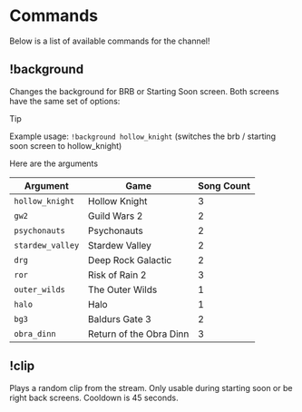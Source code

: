 # Commands
Below is a list of available commands for the channel!

## !background
Changes the background for BRB or Starting Soon screen. Both screens have the same set of options:

> [!TIP]
> Example usage: `!background hollow_knight` (switches the brb / starting soon screen to hollow_knight)

Here are the arguments 

| Argument         | Game                     | Song Count |
|------------------|--------------------------|------------|
| `hollow_knight`  | Hollow Knight            | 3          |
| `gw2`            | Guild Wars 2             | 2          |
| `psychonauts`    | Psychonauts              | 2          |
| `stardew_valley` | Stardew Valley           | 2          |
| `drg`            | Deep Rock Galactic       | 2          |
| `ror`            | Risk of Rain 2           | 3          |
| `outer_wilds`    | The Outer Wilds          | 1          |
| `halo`           | Halo                     | 1          |
| `bg3`            | Baldurs Gate 3           | 2          |
| `obra_dinn`      | Return of the Obra Dinn  | 3          |

## !clip
Plays a random clip from the stream. Only usable during starting soon or be right back screens. Cooldown is 45 seconds. 
